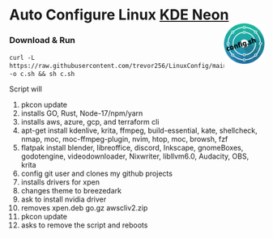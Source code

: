 # Auto Configure Linux [KDE Neon](https://neon.kde.org/download) <img align="right" width="80px" src="https://raw.githubusercontent.com/trevor256/trevor256/main/imgs/config.svg">
### Download & Run
```
curl -L https://raw.githubusercontent.com/trevor256/LinuxConfig/main/config.sh -o c.sh && sh c.sh
```
Script will
 1. pkcon update
 2. installs GO, Rust, Node-17/npm/yarn
 3. installs aws, azure, gcp, and terraform cli
 4. apt-get install  kdenlive, krita, ffmpeg, build-essential, kate, shellcheck, nmap, moc, moc-ffmpeg-plugin, nvim, htop, moc, browsh, fzf
 5. flatpak install blender, libreoffice, discord, Inkscape, gnomeBoxes, godotengine, videodownloader, Nixwriter, libllvm6.0, Audacity, OBS, krita
 6. config git user and clones my github projects 
 7. installs drivers for xpen 
 8. changes theme to breezedark 
 9. ask to install nvidia driver 
 10. removes xpen.deb go.gz awscliv2.zip
 11. pkcon update
 12. asks to remove the script and reboots 
